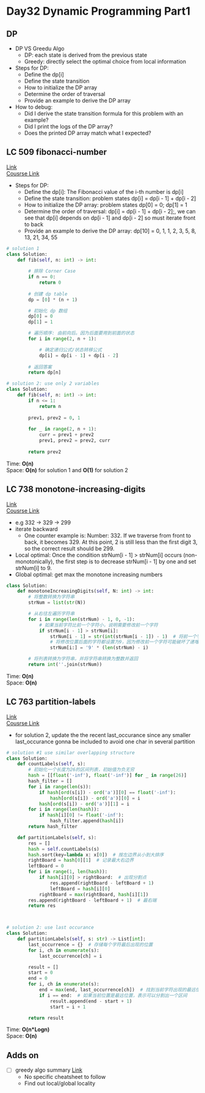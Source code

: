 # Day32 Dynamic Programming Part1
## DP
-  DP VS Greedu Algo
    - DP: each state is derived from the previous state
    - Greedy:  directly select the optimal choice from local information
- Steps for DP:
    - Define the dp[i] 
    - Define the state transition 
    - How to initialize the DP array
    - Determine the order of traversal
    - Provide an example to derive the DP array
- How to debug:
    - Did I derive the state transition formula for this problem with an example?
    - Did I print the logs of the DP array?
    - Does the printed DP array match what I expected?
      
## LC 509 fibonacci-number
[Link](https://leetcode.com/problems/fibonacci-number/description/)   
[Cousrse Link](https://programmercarl.com/0509.%E6%96%90%E6%B3%A2%E9%82%A3%E5%A5%91%E6%95%B0.html#%E5%85%B6%E4%BB%96%E8%AF%AD%E8%A8%80%E7%89%88%E6%9C%AC)    
- Steps for DP:
    - Define the dp[i]: The Fibonacci value of the i-th number is dp[i]
    - Define the state transition: problem states dp[i] = dp[i - 1] + dp[i - 2]
    - How to initialize the DP array: problem states dp[0] = 0; dp[1] = 1
    - Determine the order of traversal: dp[i] = dp[i - 1] + dp[i - 2];, we can see that dp[i] depends on dp[i - 1] and dp[i - 2] so must iterate front to back
    - Provide an example to derive the DP array: dp[10] = 0, 1, 1, 2, 3, 5, 8, 13, 21, 34, 55
```python
# solution 1
class Solution:
    def fib(self, n: int) -> int:
       
        # 排除 Corner Case
        if n == 0:
            return 0
        
        # 创建 dp table 
        dp = [0] * (n + 1)

        # 初始化 dp 数组
        dp[0] = 0
        dp[1] = 1

        # 遍历顺序: 由前向后。因为后面要用到前面的状态
        for i in range(2, n + 1):

            # 确定递归公式/状态转移公式
            dp[i] = dp[i - 1] + dp[i - 2]
        
        # 返回答案
        return dp[n]

# solution 2: use only 2 variables
class Solution:
    def fib(self, n: int) -> int:
        if n <= 1:
            return n
        
        prev1, prev2 = 0, 1
        
        for _ in range(2, n + 1):
            curr = prev1 + prev2
            prev1, prev2 = prev2, curr
        
        return prev2
```
Time: **O(n)**     
Space: **O(n)** for solution 1 and **O(1)** for solution 2


##  LC 738 monotone-increasing-digits
[Link](https://leetcode.com/problems/monotone-increasing-digits/description/)   
[Cousrse Link](https://programmercarl.com/0738.%E5%8D%95%E8%B0%83%E9%80%92%E5%A2%9E%E7%9A%84%E6%95%B0%E5%AD%97.html)
- e.g 332 -> 329 -> 299
- iterate backward
    - One counter example is: Number: 332. If we traverse from front to back, it becomes 329. At this point, 2 is still less than the first digit 3, so the correct result should be 299.    
- Local optimal: Once the condition strNum[i - 1] > strNum[i] occurs (non-monotonically), the first step is to decrease strNum[i - 1] by one and set strNum[i] to 9.
- Global optimal: get max the monotone increasing numbers
```python
class Solution:
    def monotoneIncreasingDigits(self, N: int) -> int:
        # 将整数转换为字符串
        strNum = list(str(N))

        # 从右往左遍历字符串
        for i in range(len(strNum) - 1, 0, -1):
            # 如果当前字符比前一个字符小，说明需要修改前一个字符
            if strNum[i - 1] > strNum[i]:
                strNum[i - 1] = str(int(strNum[i - 1]) - 1)  # 将前一个字符减1
                # 将修改位置后面的字符都设置为9，因为修改前一个字符可能破坏了递增性质
                strNum[i:] = '9' * (len(strNum) - i)

        # 将列表转换为字符串，并将字符串转换为整数并返回
        return int(''.join(strNum))

```
Time: **O(n)**     
Space: **O(n)** 


##  LC 763 partition-labels
[Link](https://leetcode.com/problems/partition-labels/description/)   
[Cousrse Link](https://programmercarl.com/0763.%E5%88%92%E5%88%86%E5%AD%97%E6%AF%8D%E5%8C%BA%E9%97%B4.html#%E5%85%B6%E4%BB%96%E8%AF%AD%E8%A8%80%E7%89%88%E6%9C%AC)      
- for solution 2, update the the recent last_occurance since any smaller last_occurance gonna be included to avoid one char in several partition
```python
# solution #1 use similar overlapping structure 
class Solution:
    def countLabels(self, s):
        # 初始化一个长度为26的区间列表，初始值为负无穷
        hash = [[float('-inf'), float('-inf')] for _ in range(26)]
        hash_filter = []
        for i in range(len(s)):
            if hash[ord(s[i]) - ord('a')][0] == float('-inf'):
                hash[ord(s[i]) - ord('a')][0] = i
            hash[ord(s[i]) - ord('a')][1] = i
        for i in range(len(hash)):
            if hash[i][0] != float('-inf'):
                hash_filter.append(hash[i])
        return hash_filter

    def partitionLabels(self, s):
        res = []
        hash = self.countLabels(s)
        hash.sort(key=lambda x: x[0])  # 按左边界从小到大排序
        rightBoard = hash[0][1]  # 记录最大右边界
        leftBoard = 0
        for i in range(1, len(hash)):
            if hash[i][0] > rightBoard:  # 出现分割点
                res.append(rightBoard - leftBoard + 1)
                leftBoard = hash[i][0]
            rightBoard = max(rightBoard, hash[i][1])
        res.append(rightBoard - leftBoard + 1)  # 最右端
        return res



# solution 2: use last occurance
class Solution:
    def partitionLabels(self, s: str) -> List[int]:
        last_occurrence = {}  # 存储每个字符最后出现的位置
        for i, ch in enumerate(s):
            last_occurrence[ch] = i

        result = []
        start = 0
        end = 0
        for i, ch in enumerate(s):
            end = max(end, last_occurrence[ch])  # 找到当前字符出现的最远位置
            if i == end:  # 如果当前位置是最远位置，表示可以分割出一个区间
                result.append(end - start + 1)
                start = i + 1

        return result
```
Time: **O(n*Logn)**     
Space: **O(n)** 

## Adds on
- [ ] greedy algo summary [Link](https://programmercarl.com/%E8%B4%AA%E5%BF%83%E7%AE%97%E6%B3%95%E6%80%BB%E7%BB%93%E7%AF%87.html#%E8%B4%AA%E5%BF%83%E7%90%86%E8%AE%BA%E5%9F%BA%E7%A1%80)
    - No specific cheatsheet to follow
    - Find out local/global locality 
